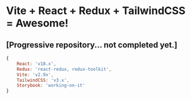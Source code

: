 # Vite + React + Redux + TailwindCSS = Awesome!

## [Progressive repository... not completed yet.]

```javascript
{
    React: 'v18.x',
    Redux: 'react-redux, redux-toolkit',
    Vite: 'v2.9x',
    TailwindCSS: 'v3.x',
    Storybook: 'working-on-it'
}
```
